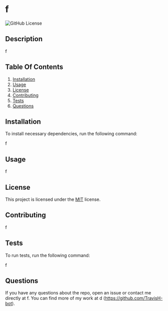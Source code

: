 
# f

![GitHub License](https://img.shields.io/badge/license-MIT-green.svg)

## Description
f

## Table Of Contents

1. [Installation](#installation)
2. [Usage](#usage)
3. [License](#license)
4. [Contributing](#contributing)
5. [Tests](#tests)
6. [Questions](#questions)

## Installation 

To install necessary dependencies, run the following command:

f

## Usage
f

## License
This project is licensed under the [MIT](https://choosealicense.com/licenses/mit/) license.

## Contributing
f

## Tests

To run tests, run the following command:

f

## Questions
If you have any questions about the repo, open an issue or contact me directly at f. You can find more of my work at d (https://github.com/TravisH-bot).

